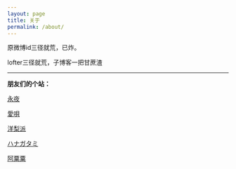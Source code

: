 ```yaml
---
layout: page
title: 关于
permalink: /about/
---
```


原微博id三径就荒，已炸。

lofter三径就荒，子博客一把甘蔗渣

------

**朋友们的个站：**

[永夜](https://knightshen711.github.io/ForeverNight/)

[愛唄](https://aiuta264.github.io/aiuta/)

[洋梨派](https://yangripie.com/)

[ハナガタミ](https://kanransya.github.io/nami-jetcoaster/)

[阿粟粟](https://ceciliasue.github.io/)

